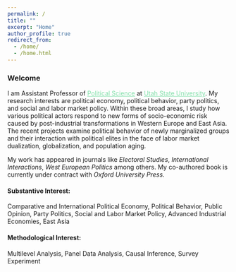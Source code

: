 ```yaml
---
permalink: /
title: ""
excerpt: "Home"
author_profile: true
redirect_from: 
  - /home/
  - /home.html
---
```


### Welcome

<dl>
I am Assistant Professor of <a href="https://politicalscience.usu.edu/" style="color: #82E0AA">Political Science</a> at <a href="https://www.usu.edu/" style="color: #82E0AA">Utah State University</a>. My research interests are political economy, political behavior, party politics, and social and labor market policy. Within these broad areas, I study how various political actors respond to new forms of socio-economic risk caused by post-industrial transformations in Western Europe and East Asia. The recent projects examine political behavior of newly marginalized groups and their interaction with political elites in the face of labor market dualization, globalization, and population aging.
 </dl>
  
 <dl>
 My work has appeared in journals like <i>Electoral Studies</i>, <i>International Interactions</i>, <i>West European Politics</i> among others. My co-authored book is currently under contract with <i>Oxford University Press</i>.
</dl>


#### Substantive Interest:
Comparative and International Political Economy, Political Behavior, Public Opinion, Party Politics, Social and Labor Market Policy, Advanced Industrial Economies, East Asia

#### Methodological Interest:
Multilevel Analysis, Panel Data Analysis, Causal Inference, Survey Experiment

